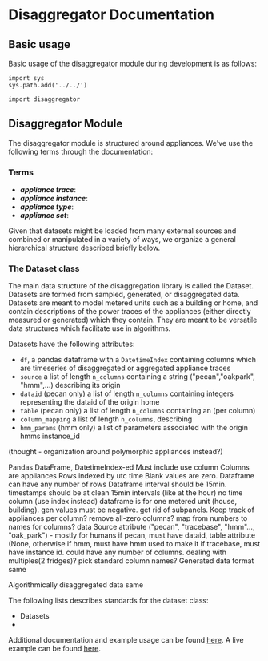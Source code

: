 Disaggregator Documentation
===========================

Basic usage
-----------
Basic usage of the disaggregator module during development is as follows:

    import sys
    sys.path.add('../../')

    import disaggregator

Disaggregator Module
--------------------
The disaggregator module is structured around appliances. We've use the
following terms through the documentation:

### Terms
- ***appliance trace***:
- ***appliance instance***:
- ***appliance type***:
- ***appliance set***:

Given that datasets might be loaded from many external sources and combined or
manipulated in a variety of ways, we organize a general hierarchical structure
described briefly below.

### The Dataset class

The main data structure of the disaggregation library is called the Dataset.
Datasets are formed from sampled, generated, or disaggregated data. Datasets are
meant to model metered units such as a building or home, and contain
descriptions of the power traces of the appliances (either directly measured or
generated) which they contain. They are meant to be versatile data structures
which facilitate use in algorithms.

Datasets have the following attributes:
- `df`, a pandas dataframe with a `DatetimeIndex` containing columns which are
timeseries of disaggregated or aggregated appliance traces
- `source` a list of length `n_columns` containing a string ("pecan","oakpark",
"hmm",...) describing its origin
- `dataid` (pecan only) a list of length `n_columns` containing integers
representing the dataid of the origin home
- `table` (pecan only) a list of length `n_columns` containing an (per column)
- `column_mapping` a list of length `n_columns`, describing
- `hmm_params` (hmm only) a list of parameters associated with the origin hmms
instance_id

(thought - organization around polymorphic appliances instead?)

Pandas DataFrame, DatetimeIndex-ed
Must include use column
Columns are appliances
Rows indexed by utc time
Blank values are zero.
Dataframe can have any number of rows
Dataframe interval should be 15min.
timestamps should be at clean 15min intervals (like at the hour)
no time column (use index instead)
dataframe is for one metered unit (house, building).
gen values must be negative.
get rid of subpanels. 
Keep track of appliances per column?
remove all-zero columns?
map from numbers to names for columns?
data
Source attribute ("pecan", "tracebase", "hmm"..., "oak_park") - mostly for humans
if pecan, must have dataid, table attribute (None, otherwise
if hmm, must have hmm used to make it
if tracebase, must have instance id. 
could have any number of columns.
dealing with multiples(2 fridges)?
pick standard column names?
Generated data format
same

Algorithmically disaggregated data
same

The following lists describes standards for the dataset class:
- Datasets 
- 


Additional documentation and example usage can be found [here](#). A live example
can be found [here](#).
